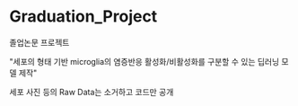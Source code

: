 # Graduation_Project

졸업논문 프로젝트

"세포의 형태 기반 microglia의 염증반응 활성화/비활성화를 구분할 수 있는 딥러닝 모델 제작"

세포 사진 등의 Raw Data는 소거하고 코드만 공개
